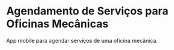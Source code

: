 # Agendamento de Serviços para Oficinas Mecânicas
 App mobile para agendar serviços de uma oficina mecânica.
